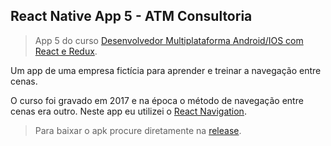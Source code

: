 ## React Native App 5 - ATM Consultoria
>App 5 do curso [Desenvolvedor Multiplataforma Android/IOS com React e Redux](https://udemy.com/desenvolvedor-multiplataforma-androidios-com-react-e-redux/).

Um app de uma empresa fictícia para aprender e treinar a navegação entre cenas.

O curso foi gravado em 2017 e na época o método de navegação entre cenas era outro. Neste app eu utilizei o [React Navigation](https://reactnavigation.org).

>Para baixar o apk procure diretamente na [release](https://github.com/SammuelGR/react-native-app5/releases).
